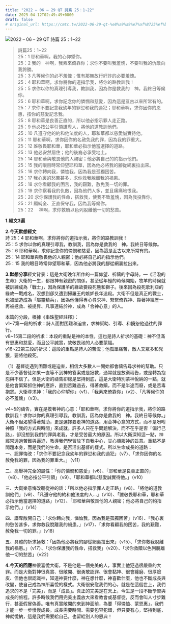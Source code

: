 ```yaml
---
title: "2022 – 06 – 29 QT 詩篇 25：1~22"
date: 2025-04-12T02:49:49+0800
draft: false
# original_url: https://cmtc.tw/2022-06-29-qt-%e8%a9%a9%e7%af%8725%ef%bc%9a122
---
```


![2022 – 06 – 29 QT 詩篇 25：1\~22](/images/qt.jpg  "2022 – 06 – 29 QT 詩篇 25：1\~22")

> 詩篇25：1\~22  
> 25：1 耶和華啊，我的心仰望你。  
> 25：2 我的　神啊，我素來倚靠你；求你不要叫我羞愧，不要叫我的仇敵向我誇勝。  
> 25：3 凡等候你的必不羞愧；惟有那無故行奸詐的必要羞愧。  
> 25：4 耶和華啊，求你將你的道指示我，將你的路教訓我！  
> 25：5 求你以你的真理引導我，教訓我，因為你是救我的　神。我終日等候你。  
> 25：6 耶和華啊，求你記念你的憐憫和慈愛，因為這是亙古以來所常有的。  
> 25：7 求你不要記念我幼年的罪愆和我的過犯；耶和華啊，求你因你的恩惠，按你的慈愛記念我。  
> 25：8 耶和華是良善正直的，所以他必指示罪人走正路。  
> 25：9 他必按公平引領謙卑人，將他的道教訓他們。  
> 25：10 凡遵守他的約和他法度的人，耶和華都以慈愛誠實待他。  
> 25：11 耶和華啊，求你因你的名赦免我的罪，因為我的罪重大。  
> 25：12 誰敬畏耶和華，耶和華必指示他當選擇的道路。  
> 25：13 他必安然居住；他的後裔必承受地土。  
> 25：14 耶和華與敬畏他的人親密；他必將自己的約指示他們。  
> 25：15 我的眼目時常仰望耶和華，因為他必將我的腳從網裏拉出來。  
> 25：16 求你轉向我，憐恤我，因為我是孤獨困苦。  
> 25：17 我心裏的愁苦甚多，求你救我脫離我的禍患。  
> 25：18 求你看顧我的困苦，我的艱難，赦免我一切的罪。  
> 25：19 求你察看我的仇敵，因為他們人多，並且痛痛地恨我。  
> 25：20 求你保護我的性命，搭救我，使我不致羞愧，因為我投靠你。  
> 25：21 願純全、正直保守我，因為我等候你。  
> 25：22 　神啊，求你救贖以色列脫離他一切的愁苦。

**1.經文3遍**

**2.今天默想經文**  
詩 25：4 耶和華啊，求你將你的道指示我，將你的路教訓我！  
25：5 求你以你的真理引導我，教訓我，因為你是救我的　神。我終日等候你。  
25：6 耶和華啊，求你記念你的憐憫和慈愛，因為這是亙古以來所常有的。  
25：14 耶和華與敬畏他的人親密；他必將自己的約指示他們。  
25：15 我的眼目時常仰望耶和華，因為他必將我的腳從網裏拉出來。

**3.默想分享**經文背景：這是大衛晚年所作的一篇仰望、祈禱的字母詩。—《活潑的生命》大衛的一生，都跟神有親密的關係，甚至從年輕的時候開始，牧羊的時候就被訓練成為「戰士」，因為保護羊的緣故要殺死熊和獅子。後來因為殺死歌利亞的緣故一戰成名，沒想到卻又遭到掃羅王的嫉妒長年追殺。大衛不但是真正的戰士，也被塑造成為「屬靈精兵」，因為他懂得專心尋求神、緊緊倚靠神、靠著神經歷一再被拯救、被提昇、凡事連結於神，成為「合神心意」的人。

本篇的分段，根據《串珠聖經註釋》：  
v1\~7第一段的祈求：詩人面對困難和迫害，求神幫助、引導、和饒恕他過往的罪行。  
v8\~15第二段的祈求：本段的重點是神的本性，這也是詩人祈求的基礎：神不但滿有恩惠和慈愛，而且公平誠實，故敬畏祂的人必要蒙福。  
v16\~22第三段的祈求：這段的重點是詩人的苦況；他孤單痛苦，敵人又眾多和兇狠，要將他殺死。

（1）基督徒遇到困難或是迫害，相信大多數人一開始都會禱告尋求神的幫助。只是不少基督徒如果一直等不到神的答案或是拯救，通常就是放棄禱告，或是轉為抱怨與不信了。但是大衛的禱告卻總是堅持到底，這是大衛特別蒙神悅納的一點，就是他會緊緊抓住神的應許，直到苦難過去，得著救贖，而不是半途而廢，或是苦毒抱怨。大衛尋求神：「我的心仰望你」（v1）、「我素來倚靠你」（v2）、「凡等候你的必不羞愧」（v3）。

v4\~5的禱告，實在是摸著神的心意：「耶和華啊，求你將你的道指示我，將你的路教訓我！求你以你的真理引導我，教訓我，因為你是救我的　神。我終日等候你。」大衛不但渴望得著幫助，更是選擇要走神的道路，用合神心意的方式，而不是吩咐神照「我的方式與時間」來成就。許多人只在乎問題解決，而不在乎是否「偏行己路」，卻沒想到我們的罪與老我，才是受苦最大的原因。所以大衛深知這一點，神經常透過苦難與逼迫，教導我們學習放下自我中心，甘心順服神的旨意。重點不是問題本身，而是我們的生命，是否活出基督的樣式。所以生命成長的道路：  
一、認罪悔改：「求你不要記念我幼年的罪愆和我的過犯」（v7）、「求你因你的名赦免我的罪，因為我的罪重大。」（v11）

二、高舉神完全的屬性：「你的憐憫和慈愛」（v6）、「耶和華是良善正直的」（v8）、「他必按公平引領」（v9）、「耶和華都以慈愛誠實待他。」（v10）

三、大衛樂意悔改聽從神的話：「所以他必指示罪人走正路」（v8）、「將他的道教訓他們」（v9）、「凡遵守他的約和他法度的人…」（v10）、「誰敬畏耶和華，耶和華必指示他當選擇的道路」（v12）、「耶和華與敬畏他的人親密；他必將自己的約指示他們。」（v14）

四、謙卑敞開自己：「求你轉向我，憐恤我，因為我是孤獨困苦」（v16）、「我心裏的愁苦甚多，求你救我脫離我的禍患。」（v17）、「求你看顧我的困苦，我的艱難，赦免我一切的罪。」（v18）

五、具體的祈求拯救：「因為他必將我的腳從網裏拉出來」（v15）、「求你救我脫離我的禍患。」（v17）、「求你保護我的性命，搭救我」（v20）、「求你救贖以色列脫離他一切的愁苦」（v22）

**4.今天的回應**神很喜悅大衛，不是他是一個完美的人，事實上他犯過很嚴重的大罪。而是大衛對神很真實、很敞開、很勇敢認罪、很會黏神、很會纏磨、很厚臉皮、但他也很認識神，知道神要什麼，神在想什麼，神喜歡什麼，他也不斷成長與改變，使自己成為神所喜悅的樣式。大衛很安慰我們的心，就是在這個世上，我們追求的不是「完美」，而是「成長」。真正的完美是在天上，今生是一段不斷學習與成長的旅程。許多時候我們用完美主義放大來看教會或基督徒，反而會叫人寸步難行，甚至假冒偽善。唯有真實敞開的來到神面前，為要「得憐恤、蒙恩惠」，我們才能一步一步慢慢成長。成長需要時間、需要包容犯錯，但只要有心，堅持到底，神就悅納，這是我們需要給自己，也留給別人的恩典！